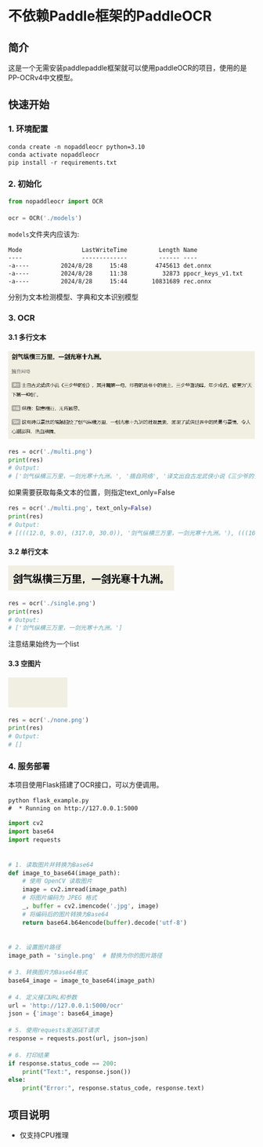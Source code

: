 # 不依赖Paddle框架的PaddleOCR


## 简介

这是一个无需安装paddlepaddle框架就可以使用paddleOCR的项目，使用的是PP-OCRv4中文模型。


## 快速开始

### 1. 环境配置
```shell
conda create -n nopaddleocr python=3.10
conda activate nopaddleocr
pip install -r requirements.txt
```
### 2. 初始化
```python
from nopaddleocr import OCR

ocr = OCR('./models')
```
`models`文件夹内应该为:
```
Mode                 LastWriteTime         Length Name
----                 -------------         ------ ----
-a----         2024/8/28     15:48        4745613 det.onnx
-a----         2024/8/28     11:38          32873 ppocr_keys_v1.txt
-a----         2024/8/28     15:44       10831689 rec.onnx  
```
分别为文本检测模型、字典和文本识别模型

### 3. OCR
#### 3.1 多行文本
<img src="multi.png">

```python
res = ocr('./multi.png')
print(res)
# Output:
# ['剑气纵横三万里，一剑光寒十九洲。', '摘自网络', '译文出自古龙武侠小说《三少爷的剑》，其开篇第一句。形容的是书中的男主，三少爷谢晓峰，年少成名，被誉为"天', '下第一神剑”。', '注释纵横：肆意横行，无所顾忌。', '赏析这句诗以豪放的笔触描绘了剑气纵横万里、一剑光寒十九洲的壮观景象，展现了武侠世界中的英勇与豪情，令人', '心潮澎拜，热血沸腾。']
```
如果需要获取每条文本的位置，则指定text_only=False
```python
res = ocr('./multi.png', text_only=False)
print(res)
# Output:
# [(((12.0, 9.0), (317.0, 30.0)), '剑气纵横三万里，一剑光寒十九洲。'), (((10.0, 60.0), (76.0, 79.0)), '摘自网络'), (((13.0, 108.0), (835.0, 126.0)), '译文出自古龙武侠小说《三少爷的剑》，其开篇第一句。形容的是书中的男主，三少爷谢晓峰，年少成名，被誉为"天'), (((14.0, 141.0), (104.0, 158.0)), '下第一神剑”。'), (((12.0, 185.0), (245.0, 206.0)), '注释纵横：肆意横行，无所顾忌。'), (((11.0, 231.0), (831.0, 253.0)), '赏析这句诗以豪放的笔触描绘了剑气纵横万里、一剑光寒十九洲的壮观景象，展现了武侠世界中的英勇与豪情，令人'), (((11.0, 267.0), (161.0, 284.0)), '心潮澎拜，热血沸腾。')]
```

#### 3.2 单行文本
<img src="single.png">

```python
res = ocr('./single.png')
print(res)
# Output:
# ['剑气纵横三万里，一剑光寒十九洲。']
```
注意结果始终为一个list

#### 3.3 空图片
<img src="none.png">

```python
res = ocr('./none.png')
print(res)
# Output:
# []
```

### 4. 服务部署

本项目使用Flask搭建了OCR接口，可以方便调用。
```shell
python flask_example.py
#  * Running on http://127.0.0.1:5000
```

```python
import cv2
import base64
import requests


# 1. 读取图片并转换为Base64
def image_to_base64(image_path):
    # 使用 OpenCV 读取图片
    image = cv2.imread(image_path)
    # 将图片编码为 JPEG 格式
    _, buffer = cv2.imencode('.jpg', image)
    # 将编码后的图片转换为Base64
    return base64.b64encode(buffer).decode('utf-8')


# 2. 设置图片路径
image_path = 'single.png'  # 替换为你的图片路径

# 3. 转换图片为Base64格式
base64_image = image_to_base64(image_path)

# 4. 定义接口URL和参数
url = 'http://127.0.0.1:5000/ocr'
json = {'image': base64_image}

# 5. 使用requests发送GET请求
response = requests.post(url, json=json)

# 6. 打印结果
if response.status_code == 200:
    print("Text:", response.json())
else:
    print("Error:", response.status_code, response.text)

```


## 项目说明
 - 仅支持CPU推理


